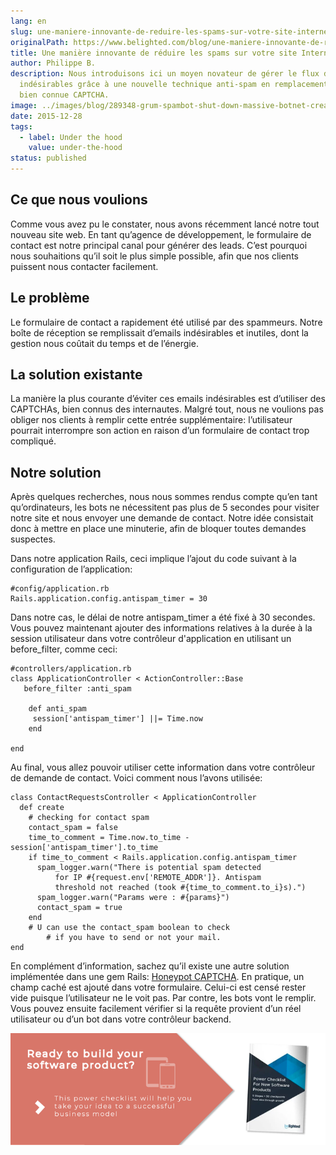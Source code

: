 ```yaml
---
lang: en
slug: une-maniere-innovante-de-reduire-les-spams-sur-votre-site-internet
originalPath: https://www.belighted.com/blog/une-maniere-innovante-de-reduire-les-spams-sur-votre-site-internet
title: Une manière innovante de réduire les spams sur votre site Internet
author: Philippe B.
description: Nous introduisons ici un moyen novateur de gérer le flux d'e-mails
  indésirables grâce à une nouvelle technique anti-spam en remplacement de la
  bien connue CAPTCHA.
image: ../images/blog/289348-grum-spambot-shut-down-massive-botnet-created-18-percent-of-worlds-spa.jpg
date: 2015-12-28
tags:
  - label: Under the hood
    value: under-the-hood
status: published
---
```

Ce que nous voulions
--------------------

Comme vous avez pu le constater, nous avons récemment lancé notre tout nouveau site web. En tant qu’agence de développement, le formulaire de contact est notre principal canal pour générer des leads. C’est pourquoi nous souhaitions qu’il soit le plus simple possible, afin que nos clients puissent nous contacter facilement.

Le problème
-----------

Le formulaire de contact a rapidement été utilisé par des spammeurs. Notre boîte de réception se remplissait d’emails indésirables et inutiles, dont la gestion nous coûtait du temps et de l’énergie.

La solution existante
---------------------

La manière la plus courante d’éviter ces emails indésirables est d’utiliser des CAPTCHAs, bien connus des internautes. Malgré tout, nous ne voulions pas obliger nos clients à remplir cette entrée supplémentaire: l’utilisateur pourrait interrompre son action en raison d’un formulaire de contact trop compliqué.

Notre solution
--------------

Après quelques recherches, nous nous sommes rendus compte qu’en tant qu’ordinateurs, les bots ne nécessitent pas plus de 5 secondes pour visiter notre site et nous envoyer une demande de contact. Notre idée consistait donc à mettre en place une minuterie, afin de bloquer toutes demandes suspectes.

Dans notre application Rails, ceci implique l’ajout du code suivant à la configuration de l’application:

    #config/application.rb
    Rails.application.config.antispam_timer = 30
    

Dans notre cas, le délai de notre antispam\_timer a été fixé à 30 secondes. Vous pouvez maintenant ajouter des informations relatives à la durée à la session utilisateur dans votre contrôleur d'application en utilisant un before\_filter, comme ceci:

    #controllers/application.rb
    class ApplicationController < ActionController::Base
       before_filter :anti_spam
    
        def anti_spam
         session['antispam_timer'] ||= Time.now
        end
    
    end
    

Au final, vous allez pouvoir utiliser cette information dans votre contrôleur de demande de contact. Voici comment nous l’avons utilisée:

    class ContactRequestsController < ApplicationController
      def create
        # checking for contact spam
        contact_spam = false
        time_to_comment = Time.now.to_time - session['antispam_timer'].to_time
        if time_to_comment < Rails.application.config.antispam_timer
          spam_logger.warn("There is potential spam detected
              for IP #{request.env['REMOTE_ADDR']}. Antispam
              threshold not reached (took #{time_to_comment.to_i}s).")
          spam_logger.warn("Params were : #{params}")
          contact_spam = true
        end
        # U can use the contact_spam boolean to check 
            # if you have to send or not your mail. 
    end
    

En complément d’information, sachez qu’il existe une autre solution implémentée dans une gem Rails: [Honeypot CAPTCHA](https://github.com/curtis/honeypot-captcha). En pratique, un champ caché est ajouté dans votre formulaire. Celui-ci est censé rester vide puisque l’utilisateur ne le voit pas. Par contre, les bots vont le remplir. Vous pouvez ensuite facilement vérifier si la requête provient d’un réel utilisateur ou d’un bot dans votre contrôleur backend.  
  
[![New Call-to-action](/content/images/legacy/UPTtKvQU_5rjKfQJ1Qjwk.png)](https://cta-redirect.hubspot.com/cta/redirect/1684659/fb3606cc-cc1b-47d0-ae85-2c9f69837fe2)